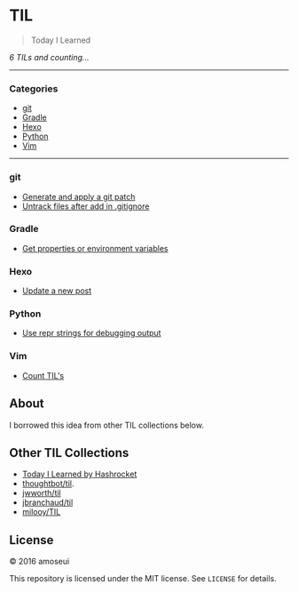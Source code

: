 # TIL

> Today I Learned

_6 TILs and counting..._

---

### Categories

* [git](#git)
* [Gradle](#Gradle)
* [Hexo](#Hexo)
* [Python](#Python)
* [Vim](#Vim)

---

### git

- [Generate and apply a git patch](git/generate-and-apply-a-git-patch.md)
- [Untrack files after add in .gitignore](git/untrack-files-after-add-in-gitignore.md)

### Gradle

- [Get properties or environment variables](gradle/get-properties-or-environment-variables.md)

### Hexo

- [Update a new post](hexo/update-a-new-post.md)

### Python

- [Use repr strings for debugging output](python/use-repr-strings-for-debugging-output.md)

### Vim

- [Count TIL's](vim/count-tils.md)

## About

I borrowed this idea from other TIL collections below.

## Other TIL Collections

* [Today I Learned by Hashrocket](https://til.hashrocket.com)
* [thoughtbot/til](https://github.com/thoughtbot/til).
* [jwworth/til](https://github.com/jwworth/til)
* [jbranchaud/til](https://github.com/jbranchaud/til)
* [milooy/TIL](https://github.com/milooy/TIL)

## License

&copy; 2016 amoseui

This repository is licensed under the MIT license. See `LICENSE` for
details.
